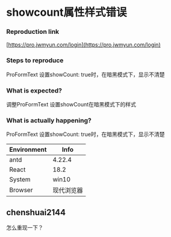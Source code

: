 # showcount属性样式错误

### Reproduction link

[https://pro.jwmyun.com/login](https://pro.jwmyun.com/login)

### Steps to reproduce

ProFormText 设置showCount: true时，在暗黑模式下，显示不清楚

### What is expected?

调整ProFormText 设置showCount在暗黑模式下的样式

### What is actually happening?

ProFormText 设置showCount: true时，在暗黑模式下，显示不清楚

| Environment | Info       |
| ----------- | ---------- |
| antd        | 4.22.4     |
| React       | 18.2       |
| System      | win10      |
| Browser     | 现代浏览器 |

<!-- generated by ant-design-issue-helper. DO NOT REMOVE -->

## chenshuai2144

怎么重现一下？
